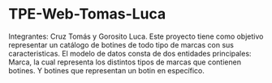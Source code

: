 # TPE-Web-Tomas-Luca
Integrantes: Cruz Tomás y Gorosito Luca.
Este proyecto tiene como objetivo representar un catálogo de botines de todo tipo de marcas con sus caracteristicas.
El modelo de datos consta de dos entidades principales: Marca, la cual representa los distintos tipos de marcas que contienen botines. Y botines que representan un botin en específico.
